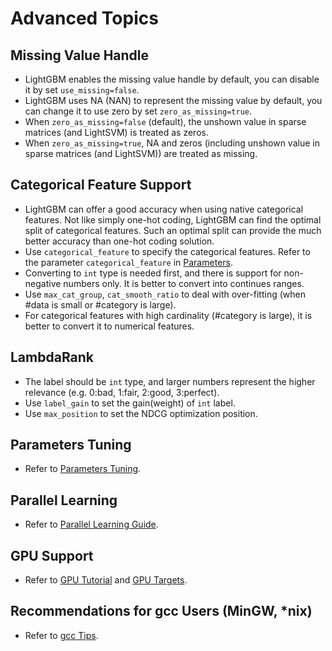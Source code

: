 # Advanced Topics

## Missing Value Handle

* LightGBM enables the missing value handle by default, you can disable it by set ```use_missing=false```.
* LightGBM uses NA (NAN) to represent the missing value by default, you can change it to use zero by set ```zero_as_missing=true```.
* When ```zero_as_missing=false``` (default), the unshown value in sparse matrices (and LightSVM) is treated as zeros.
* When ```zero_as_missing=true```, NA and zeros (including unshown value in sparse matrices (and LightSVM)) are treated as missing.

## Categorical Feature Support

* LightGBM can offer a good accuracy when using native categorical features. Not like simply one-hot coding, LightGBM can find the optimal split of categorical features. Such an optimal split can provide the much better accuracy than one-hot coding solution.
* Use `categorical_feature` to specify the categorical features. Refer to the parameter `categorical_feature` in [Parameters](./Parameters.md).
* Converting to `int` type is needed first, and there is support for non-negative numbers only. It is better to convert into continues ranges.
* Use `max_cat_group`, `cat_smooth_ratio` to deal with over-fitting (when #data is small or #category is large).
* For categorical features with high cardinality (#category is large), it is better to convert it to numerical features.

## LambdaRank

* The label should be `int` type, and larger numbers represent the higher relevance (e.g. 0:bad, 1:fair, 2:good, 3:perfect).
* Use `label_gain` to set the gain(weight) of `int` label.
* Use `max_position` to set the NDCG optimization position.

## Parameters Tuning

* Refer to [Parameters Tuning](./Parameters-tuning.md).

## Parallel Learning

* Refer to [Parallel Learning Guide](./Parallel-Learning-Guide.rst).

## GPU Support

* Refer to [GPU Tutorial](./GPU-Tutorial.md) and [GPU Targets](./GPU-Targets.rst).

## Recommendations for gcc Users (MinGW, *nix)

* Refer to [gcc Tips](./gcc-tips.rst).
